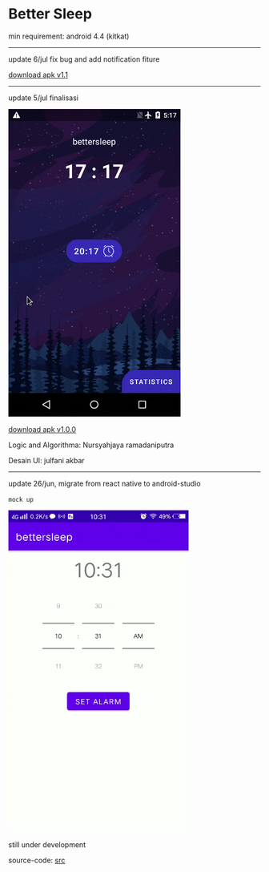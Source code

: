 # Better Sleep

min requirement: android 4.4 (kitkat)

----
update 6/jul fix bug and add notification fiture

[download apk v1.1](https://github.com/nursyah21/bettersleep/releases/tag/v1.1)

-----
update 5/jul finalisasi

![](bettersleep_final.gif)

[download apk v1.0.0](https://github.com/nursyah21/bettersleep/releases/tag/v1.0.0)


Logic and Algorithma: Nursyahjaya ramadaniputra

Desain UI: julfani akbar

----

update 26/jun, 
migrate from react native to android-studio

`mock up`

![](./bettersleep.gif)


still under development

source-code: [src](app/src/main/java/com/example/mobile/julfani/tubes)
